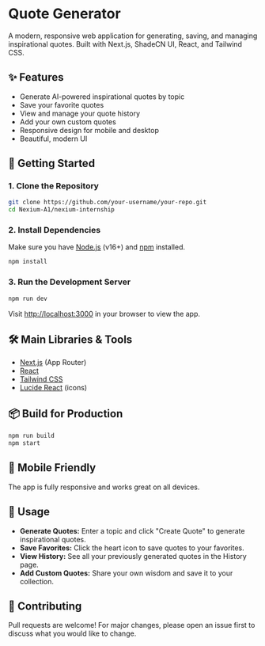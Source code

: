 # Quote Generator

A modern, responsive web application for generating, saving, and managing inspirational quotes. Built with Next.js, ShadeCN UI, React, and Tailwind CSS.

## ✨ Features
- Generate AI-powered inspirational quotes by topic
- Save your favorite quotes
- View and manage your quote history
- Add your own custom quotes
- Responsive design for mobile and desktop
- Beautiful, modern UI


## 🚀 Getting Started

### 1. Clone the Repository
```bash
git clone https://github.com/your-username/your-repo.git
cd Nexium-A1/nexium-internship
```

### 2. Install Dependencies
Make sure you have [Node.js](https://nodejs.org/) (v16+) and [npm](https://www.npmjs.com/) installed.

```bash
npm install
```

### 3. Run the Development Server
```bash
npm run dev
```
Visit [http://localhost:3000](http://localhost:3000) in your browser to view the app.

## 🛠️ Main Libraries & Tools
- [Next.js](https://nextjs.org/) (App Router)
- [React](https://react.dev/)
- [Tailwind CSS](https://tailwindcss.com/)
- [Lucide React](https://lucide.dev/icons/) (icons)

## 📦 Build for Production
```bash
npm run build
npm start
```

## 📱 Mobile Friendly
The app is fully responsive and works great on all devices.

## 📝 Usage
- **Generate Quotes:** Enter a topic and click "Create Quote" to generate inspirational quotes.
- **Save Favorites:** Click the heart icon to save quotes to your favorites.
- **View History:** See all your previously generated quotes in the History page.
- **Add Custom Quotes:** Share your own wisdom and save it to your collection.

## 🤝 Contributing
Pull requests are welcome! For major changes, please open an issue first to discuss what you would like to change.


